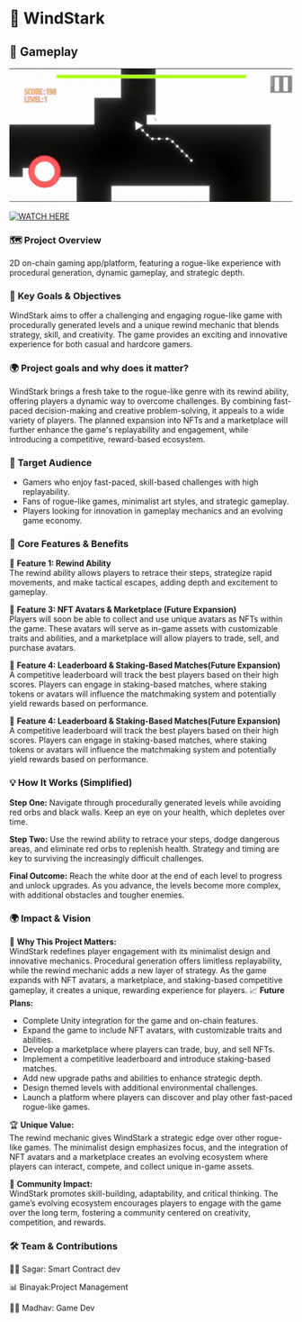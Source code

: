 # 🌟 **WindStark**


## 🌟 **Gameplay**
[![Watch the video](https://github.com/0xWindStark/.github/blob/main/Screenshot%202025-02-01%20010719.png)](https://github.com/0xWindStark/.github/blob/main/videoplayback.mp4)



[![WATCH HERE](https://img.youtube.com/vi/VHjPhsDyh6U&t=3s&ab_channel=SoarinSkySagar/0.jpg)](https://www.youtube.com/watch?v=VHjPhsDyh6U&t=3s&ab_channel=SoarinSkySagar)


### 🗺️ **Project Overview**  
2D on-chain gaming app/platform, featuring a rogue-like experience with procedural generation, dynamic gameplay, and strategic depth.



### 🎯 **Key Goals & Objectives**  
WindStark aims to offer a challenging and engaging rogue-like game with procedurally generated levels and a unique rewind mechanic that blends strategy, skill, and creativity. The game provides an exciting and innovative experience for both casual and hardcore gamers.

### 🌍 **Project goals and why does it matter?**  
WindStark brings a fresh take to the rogue-like genre with its rewind ability, offering players a dynamic way to overcome challenges. By combining fast-paced decision-making and creative problem-solving, it appeals to a wide variety of players. The planned expansion into NFTs and a marketplace will further enhance the game's replayability and engagement, while introducing a competitive, reward-based ecosystem.

### 🧩 **Target Audience**  
- Gamers who enjoy fast-paced, skill-based challenges with high replayability.
- Fans of rogue-like games, minimalist art styles, and strategic gameplay.
- Players looking for innovation in gameplay mechanics and an evolving game economy.


### 🎉 **Core Features & Benefits**  

📌 **Feature 1: Rewind Ability**  
The rewind ability allows players to retrace their steps, strategize rapid movements, and make tactical escapes, adding depth and excitement to gameplay.

📌 **Feature 3: NFT Avatars & Marketplace (Future Expansion)**  
Players will soon be able to collect and use unique avatars as NFTs within the game. These avatars will serve as in-game assets with customizable traits and abilities, and a marketplace will allow players to trade, sell, and purchase avatars.

📌 **Feature 4: Leaderboard & Staking-Based Matches(Future Expansion)**  
A competitive leaderboard will track the best players based on their high scores. Players can engage in staking-based matches, where staking tokens or avatars will influence the matchmaking system and potentially yield rewards based on performance.

📌 **Feature 4: Leaderboard & Staking-Based Matches(Future Expansion)**  
A competitive leaderboard will track the best players based on their high scores. Players can engage in staking-based matches, where staking tokens or avatars will influence the matchmaking system and potentially yield rewards based on performance.

### 💡 **How It Works (Simplified)**  

**Step One:** Navigate through procedurally generated levels while avoiding red orbs and black walls. Keep an eye on your health, which depletes over time.  

**Step Two:** Use the rewind ability to retrace your steps, dodge dangerous areas, and eliminate red orbs to replenish health. Strategy and timing are key to surviving the increasingly difficult challenges.  

**Final Outcome:** Reach the white door at the end of each level to progress and unlock upgrades. As you advance, the levels become more complex, with additional obstacles and tougher enemies. 




### 🌍 **Impact & Vision**

🚀 **Why This Project Matters:**  
WindStark redefines player engagement with its minimalist design and innovative mechanics. Procedural generation offers limitless replayability, while the rewind mechanic adds a new layer of strategy. As the game expands with NFT avatars, a marketplace, and staking-based competitive gameplay, it creates a unique, rewarding experience for players.
📈 **Future Plans:**  
- Complete Unity integration for the game and on-chain features.
- Expand the game to include NFT avatars, with customizable traits and abilities.
- Develop a marketplace where players can trade, buy, and sell NFTs.
- Implement a competitive leaderboard and introduce staking-based matches.
- Add new upgrade paths and abilities to enhance strategic depth.
- Design themed levels with additional environmental challenges.
- Launch a platform where players can discover and play other fast-paced rogue-like games.

🏆 **Unique Value:**  
The rewind mechanic gives WindStark a strategic edge over other rogue-like games. The minimalist design emphasizes focus, and the integration of NFT avatars and a marketplace creates an evolving ecosystem where players can interact, compete, and collect unique in-game assets.

🌟 **Community Impact:**  
WindStark promotes skill-building, adaptability, and critical thinking. The game’s evolving ecosystem encourages players to engage with the game over the long term, fostering a community centered on creativity, competition, and rewards.




### 🛠️ **Team & Contributions**  

🧑‍💻 Sagar: Smart Contract dev  

📊 Binayak:Project Management 

🧑‍💻 Madhav: Game Dev





